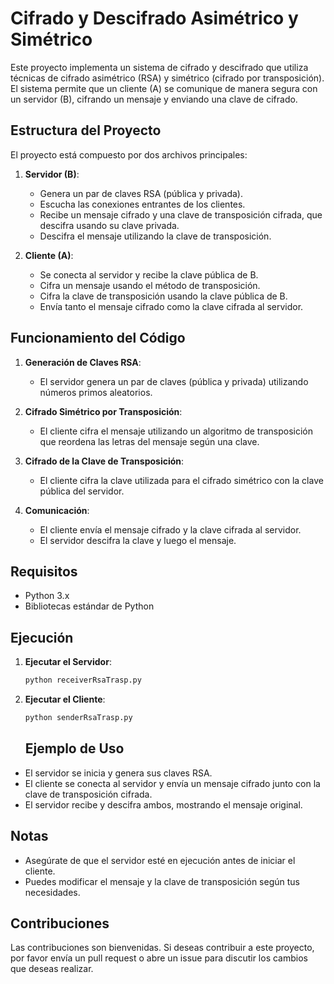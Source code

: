# Cifrado y Descifrado Asimétrico y Simétrico

Este proyecto implementa un sistema de cifrado y descifrado que utiliza técnicas de cifrado asimétrico (RSA) y simétrico (cifrado por transposición). El sistema permite que un cliente (A) se comunique de manera segura con un servidor (B), cifrando un mensaje y enviando una clave de cifrado.

## Estructura del Proyecto

El proyecto está compuesto por dos archivos principales:

1. **Servidor (B)**:
   - Genera un par de claves RSA (pública y privada).
   - Escucha las conexiones entrantes de los clientes.
   - Recibe un mensaje cifrado y una clave de transposición cifrada, que descifra usando su clave privada.
   - Descifra el mensaje utilizando la clave de transposición.

2. **Cliente (A)**:
   - Se conecta al servidor y recibe la clave pública de B.
   - Cifra un mensaje usando el método de transposición.
   - Cifra la clave de transposición usando la clave pública de B.
   - Envía tanto el mensaje cifrado como la clave cifrada al servidor.

## Funcionamiento del Código

1. **Generación de Claves RSA**:
   - El servidor genera un par de claves (pública y privada) utilizando números primos aleatorios.

2. **Cifrado Simétrico por Transposición**:
   - El cliente cifra el mensaje utilizando un algoritmo de transposición que reordena las letras del mensaje según una clave.

3. **Cifrado de la Clave de Transposición**:
   - El cliente cifra la clave utilizada para el cifrado simétrico con la clave pública del servidor.

4. **Comunicación**:
   - El cliente envía el mensaje cifrado y la clave cifrada al servidor.
   - El servidor descifra la clave y luego el mensaje.

## Requisitos

- Python 3.x
- Bibliotecas estándar de Python

## Ejecución

1. **Ejecutar el Servidor**:
   ```bash
   python receiverRsaTrasp.py
   ```
2. **Ejecutar el Cliente**:
   ```bash
   python senderRsaTrasp.py
   ```

   ## Ejemplo de Uso

- El servidor se inicia y genera sus claves RSA.
- El cliente se conecta al servidor y envía un mensaje cifrado junto con la clave de transposición cifrada.
- El servidor recibe y descifra ambos, mostrando el mensaje original.

## Notas

- Asegúrate de que el servidor esté en ejecución antes de iniciar el cliente.
- Puedes modificar el mensaje y la clave de transposición según tus necesidades.

## Contribuciones

Las contribuciones son bienvenidas. Si deseas contribuir a este proyecto, por favor envía un pull request o abre un issue para discutir los cambios que deseas realizar.



   
